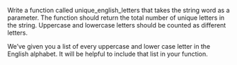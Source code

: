 Write a function called unique_english_letters that takes the string word as a parameter. The function should return the total number of unique letters in the string. Uppercase and lowercase letters should be counted as different letters.

We’ve given you a list of every uppercase and lower case letter in the English alphabet. It will be helpful to include that list in your function.